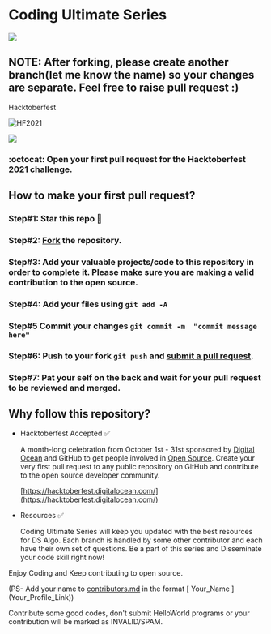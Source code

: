 # Coding Ultimate Series
![](https://visitor-badge.glitch.me/badge?page_id=coding_ultimate_series)

## NOTE: After forking, please create another branch(let me know the name) so your changes are separate. Feel free to raise pull request :)

Hacktoberfest

<img alt="HF2021" src="https://github.com/InclinedScorpio/coding_ultimate_series/blob/master/z_images/inclinedscorpio.png">

[![](https://img.shields.io/github/forks/InclinedScorpio/coding_ultimate_series?style=for-the-badge)](#forks)

### :octocat: Open your first pull request for the Hacktoberfest 2021 challenge.


## How to make your first pull request?

### Step#1: Star this repo 🌟

### Step#2: [Fork](https://github.com/InclinedScorpio/coding_ultimate_series/fork) the repository.

### Step#3: Add your valuable projects/code to this repository in order to complete it. Please make sure you are making a valid contribution to the open source.
       
### Step#4: Add your files using `git add -A`

### Step#5 Commit your changes `git commit -m  "commit message here"`

### Step#6: Push to your fork `git push` and [submit a pull request](https://github.com/InclinedScorpio/coding_ultimate_series/compare).
                 
### Step#7: Pat your self on the back and wait for your pull request to be reviewed and merged.

## Why follow this repository?

- Hacktoberfest Accepted ✅

    A month-long celebration from October 1st - 31st sponsored by [Digital Ocean](https://hacktoberfest.digitalocean.com/) and GitHub to get people involved in [Open Source](https://github.com/open-source). Create your very first pull request to any public repository on GitHub and contribute to the open source developer community.

    [https://hacktoberfest.digitalocean.com/](https://hacktoberfest.digitalocean.com/)

- Resources ✅

    Coding Ultimate Series will keep you updated with the best resources for DS Algo. Each branch is handled by some other contributor and each have their own set of questions. Be a part of this series and Disseminate your code skill right now!

Enjoy Coding and Keep contributing to open source.

(PS- Add your name to [contributors.md](https://github.com/InclinedScorpio/coding_ultimate_series/blob/main/contributors.md) in the format [ Your_Name ] (Your_Profile_Link))

Contribute some good codes, don't submit HelloWorld programs or your contribution will be marked as INVALID/SPAM.
